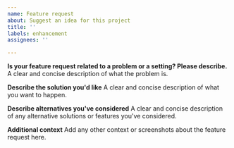 ```yaml
---
name: Feature request
about: Suggest an idea for this project
title: ''
labels: enhancement
assignees: ''

---
```


**Is your feature request related to a problem or a setting? Please describe.**
A clear and concise description of what the problem is. 

**Describe the solution you'd like**
A clear and concise description of what you want to happen.

**Describe alternatives you've considered**
A clear and concise description of any alternative solutions or features you've considered.

**Additional context**
Add any other context or screenshots about the feature request here.
